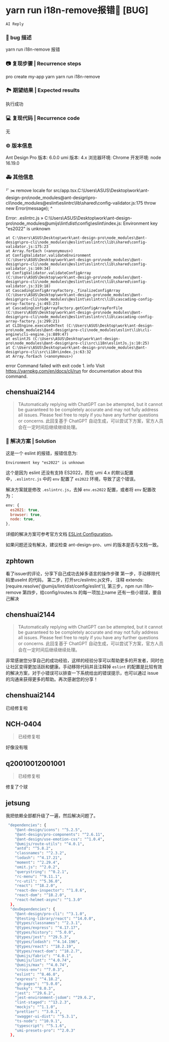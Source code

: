 # yarn run i18n-remove报错🐛 [BUG]

`AI Reply`

### 🐛 bug 描述

yarn run i18n-remove 报错

### 📷 复现步骤 | Recurrence steps

pro create my-app
yarn
yarn run i18n-remove

### 🏞 期望结果 | Expected results

执行成功

### 💻 复现代码 | Recurrence code

无

### © 版本信息

Ant Design Pro 版本: 6.0.0
umi 版本: 4.x
浏览器环境: Chrome
开发环境: node 16.19.0

### 🚑 其他信息

⠋ ✂️ remove locale for src/app.tsx.C:\Users\ASUS\Desktop\work\ant-design-pro\node_modules\@ant-design\pro-cli\node_modules\@eslint\eslintrc\lib\shared\config-validator.js:175
throw new Error(message);
^

Error: .eslintrc.js » C:\Users\ASUS\Desktop\work\ant-design-pro\node_modules\@umijs\lint\dist\config\eslint\index.js:
Environment key "es2022" is unknown

    at C:\Users\ASUS\Desktop\work\ant-design-pro\node_modules\@ant-design\pro-cli\node_modules\@eslint\eslintrc\lib\shared\config-validator.js:175:23
    at Array.forEach (<anonymous>)
    at ConfigValidator.validateEnvironment (C:\Users\ASUS\Desktop\work\ant-design-pro\node_modules\@ant-design\pro-cli\node_modules\@eslint\eslintrc\lib\shared\config-validator.js:169:34)
    at ConfigValidator.validateConfigArray (C:\Users\ASUS\Desktop\work\ant-design-pro\node_modules\@ant-design\pro-cli\node_modules\@eslint\eslintrc\lib\shared\config-validator.js:319:18)
    at CascadingConfigArrayFactory._finalizeConfigArray (C:\Users\ASUS\Desktop\work\ant-design-pro\node_modules\@ant-design\pro-cli\node_modules\@eslint\eslintrc\lib\cascading-config-array-factory.js:493:23)
    at CascadingConfigArrayFactory.getConfigArrayForFile (C:\Users\ASUS\Desktop\work\ant-design-pro\node_modules\@ant-design\pro-cli\node_modules\@eslint\eslintrc\lib\cascading-config-array-factory.js:299:21)
    at CLIEngine.executeOnText (C:\Users\ASUS\Desktop\work\ant-design-pro\node_modules\@ant-design\pro-cli\node_modules\eslint\lib\cli-engine\cli-engine.js:889:47)
    at eslintJS (C:\Users\ASUS\Desktop\work\ant-design-pro\node_modules\@ant-design\pro-cli\src\i18n\eslintJs.js:10:25)
    at C:\Users\ASUS\Desktop\work\ant-design-pro\node_modules\@ant-design\pro-cli\src\i18n\index.js:63:32
    at Array.forEach (<anonymous>)

error Command failed with exit code 1.
info Visit https://yarnpkg.com/en/docs/cli/run for documentation about this command.

## chenshuai2144

> TAutomatically replying with ChatGPT can be attempted, but it cannot be guaranteed to be completely accurate and may not fully address all issues. Please feel free to reply if you have any further questions or concerns.
> 此回复基于 ChatGPT 自动生成，可以尝试下方案，官方人员会在一定时间后继续继续处理。

### 🌈 解决方案 | Solution

这是一个 eslint 的报错，报错信息为:

```
Environment key "es2022" is unknown
```

这个是因为 eslint 还没有支持 ES2022，而在 umi 4.x 的默认配置中，`.eslintrc.js` 中的 `env` 配置了 `es2022` 环境，导致了这个错误。

解决方案就是修改 `.eslintrc.js`，去掉 `env.es2022` 配置，或者将 `env` 配置改为：

```js
env: {
  es2021: true,
  browser: true,
  node: true,
},
```

详细的解决方案可参考官方文档 [ESLint Configuration](https://umijs.org/docs/config#eslint-configuration)。

如果问题还没有解决，建议检查 ant-design-pro、umi 的版本是否与文档一致。

## zphtown

看了issuer的评论，分享下自己成功去掉多语言的操作步骤
第一步，手动移除代码里useInt 的代码，
第二步，打开src/eslintrc.js文件， 注释 extends: [require.resolve('@umijs/lint/dist/config/eslint')],
第三步，npm run i18n-remove
第四步，给config/routes.ts 的每一项加上name
还有一些小错误，要自己解决

## chenshuai2144

> TAutomatically replying with ChatGPT can be attempted, but it cannot be guaranteed to be completely accurate and may not fully address all issues. Please feel free to reply if you have any further questions or concerns.
> 此回复基于 ChatGPT 自动生成，可以尝试下方案，官方人员会在一定时间后继续继续处理。

非常感谢您分享自己的成功经验，这样的经验分享可以帮助更多的开发者，同时也让社区变得更加活跃和健康。手动移除代码并且注释掉 `eslint` 的配置是比较有效的解决方案，对于小错误可以排查一下系统给出的错误提示，也可以通过 issue 的沟通来获得更多的帮助。再次感谢您的分享！

## chenshuai2144

已经修复啦

## NCH-0404

> 已经修复啦

好像没有哦

## q20010012001001

> 已经修复啦

修复了个球

## jetsung

我把依赖全部都升级了一遍，然后解决问题了。

```bash
 "dependencies": {
    "@ant-design/icons": "^5.2.5",
    "@ant-design/pro-components": "^2.6.11",
    "@ant-design/use-emotion-css": "^1.0.4",
    "@umijs/route-utils": "^4.0.1",
    "antd": "^5.8.2",
    "classnames": "^2.3.2",
    "lodash": "^4.17.21",
    "moment": "^2.29.4",
    "omit.js": "^2.0.2",
    "querystring": "^0.2.1",
    "rc-menu": "^9.11.1",
    "rc-util": "^5.36.0",
    "react": "^18.2.0",
    "react-dev-inspector": "^1.8.6",
    "react-dom": "^18.2.0",
    "react-helmet-async": "^1.3.0"
  },
  "devDependencies": {
    "@ant-design/pro-cli": "^3.1.0",
    "@testing-library/react": "^14.0.0",
    "@types/classnames": "^2.3.1",
    "@types/express": "^4.17.17",
    "@types/history": "^5.0.0",
    "@types/jest": "^29.5.3",
    "@types/lodash": "^4.14.196",
    "@types/react": "^18.2.19",
    "@types/react-dom": "^18.2.7",
    "@umijs/fabric": "^4.0.1",
    "@umijs/lint": "^4.0.74",
    "@umijs/max": "^4.0.74",
    "cross-env": "^7.0.3",
    "eslint": "^8.46.0",
    "express": "^4.18.2",
    "gh-pages": "^5.0.0",
    "husky": "^8.0.3",
    "jest": "^29.6.2",
    "jest-environment-jsdom": "^29.6.2",
    "lint-staged": "^13.2.3",
    "mockjs": "^1.1.0",
    "prettier": "^3.0.1",
    "swagger-ui-dist": "^5.3.1",
    "ts-node": "^10.9.1",
    "typescript": "^5.1.6",
    "umi-presets-pro": "^2.0.3"
  },
```
